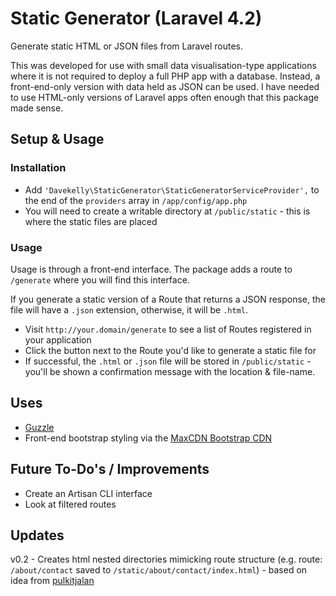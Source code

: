 # Static Generator (Laravel 4.2)

Generate static HTML or JSON files from Laravel routes.

This was developed for use with small data visualisation-type applications where it is not required to deploy a full PHP app with a database. Instead, a front-end-only version with data held as JSON can be used. I have needed to use HTML-only versions of Laravel apps often enough that this package made sense.

## Setup & Usage

### Installation

- Add `'Davekelly\StaticGenerator\StaticGeneratorServiceProvider',` to the end of the `providers` array in `/app/config/app.php`
- You will need to create a writable directory at `/public/static` -  this is where the static files are placed

### Usage

Usage is through a front-end interface. The package adds a route to `/generate` where you will find this interface. 

If you generate a static version of a Route that returns a JSON response, the file will have a `.json` extension, otherwise, it will be `.html`.

- Visit `http://your.domain/generate` to see a list of Routes registered in your application
- Click the button next to the Route you'd like to generate a static file for
- If successful, the `.html` or `.json` file will be stored in `/public/static` - you'll be shown a confirmation message with the location & file-name.


## Uses
- [Guzzle](http://guzzlephp.org)
- Front-end bootstrap styling via the [MaxCDN Bootstrap CDN](http://www.bootstrapcdn.com/)

## Future To-Do's / Improvements

- Create an Artisan CLI interface
- Look at filtered routes


## Updates
v0.2 - Creates html nested directories mimicking route structure (e.g. route: `/about/contact` saved to `/static/about/contact/index.html`) - based on idea from [pulkitjalan](https://github.com/pulkitjalan/static-generator/blob/3cb252c846fc00f4b0c862813d8f2f97e7476fa0/src/Davekelly/StaticGenerator/Generator.php)
